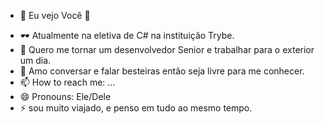 - 👀 Eu vejo Você 👋
<!--- 🔭 I’m currently working on ...-->
- 🕶️ Atualmente na eletiva de C# na instituição Trybe.
- 💭 Quero me tornar um desenvolvedor Senior e trabalhar para o exterior um dia.
- 💬 Amo conversar e falar besteiras então seja livre para me conhecer.
- 📫 How to reach me: ...
- 😄 Pronouns: Ele/Dele
- ⚡ sou muito viajado, e penso em tudo ao mesmo tempo.
